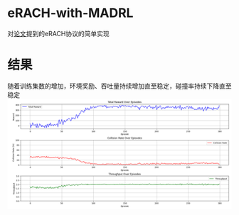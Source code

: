 # eRACH-with-MADRL
对[论文](https://ieeexplore.ieee.org/document/9844988)提到的eRACH协议的简单实现

# 结果
随着训练集数的增加，环境奖励、吞吐量持续增加直至稳定，碰撞率持续下降直至稳定
![结果](Figure_1.png)



